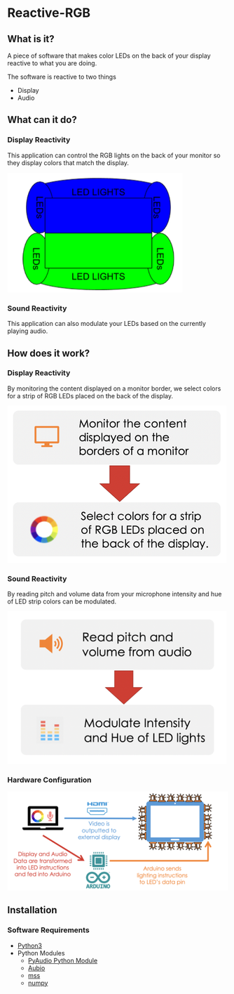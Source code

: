 # Reactive-RGB

## What is it?

A piece of software that makes color LEDs on the back of your display reactive to what you are doing.

The software is reactive to two things 
- Display
- Audio

## What can it do?

### Display Reactivity

This application can control the RGB lights on the back of your monitor so they display colors that match the display. 

<img src="./Images/example_led.png" alt="drawing" width="400"/>

### Sound Reactivity

This application can also modulate your LEDs based on the currently playing audio. 

## How does it work?

### Display Reactivity 

By monitoring the content displayed on a monitor border, we select colors for a strip of RGB LEDs placed on the back of the display.

<img src="./Images/display_reactivity.png" alt="drawing" width="500"/>


### Sound Reactivity 

By reading pitch and volume data from your microphone intensity and hue of LED strip colors can be modulated. 


<img src="./Images/sound_reactivity.png" alt="drawing" width="500"/>


### Hardware Configuration

<img src="./Images/hardware_conf.png" alt="drawing" width="700"/>

## Installation

### Software Requirements

- [Python3](https://www.python.org/downloads/) 
- Python Modules
  - [PyAudio Python Module](https://people.csail.mit.edu/hubert/pyaudio/)
  - [Aubio](https://github.com/aubio/aubio)
  - [mss](https://python-mss.readthedocs.io/installation.html)
  - [numpy](https://www.scipy.org/install.html)
